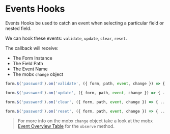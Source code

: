 # Events Hooks

Events Hooks be used to catch an event when selecting a particular field or nested field.

We can hook these events: `validate`, `update`, `clear`, `reset`.

The callback will receive:

* The Form Instance
* The Field Path
* The Event Name
* The mobx `change` object

```javascript
form.$('password').on('validate', ({ form, path, event, change }) => { ... });
```

```javascript
form.$('password').on('update', ({ form, path, event, change }) => { ... });
```

```javascript
form.$('password').on('clear', ({ form, path, event, change }) => { ... });
```

```javascript
form.$('password').on('reset', ({ form, path, event, change }) => { ... });
```

> For more info on the mobx `change` object take a look at the mobx [Event Overview Table](http://mobxjs.github.io/mobx/refguide/observe.html) for the `observe` method.
